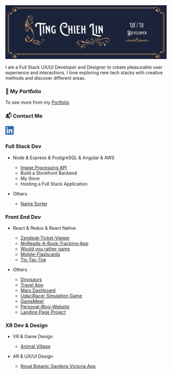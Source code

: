 <img src='./img/TCL-header.png' alt='TCL-header'/>

I am a Full Stack UX/UI Developer and Designer to create pleasurable user experience and interactions. I love exploring new tech stacks with creative methods and discover different areas.

### 💼  My Portfolio

To see more from my [Portfolio](https://tingchiehlin.com/)

### 📬  Contact Me 

<a href="https://www.linkedin.com/in/cooloojayoo/" title="Linked-in"><img src='./img/linkedIn.png' alt='linkedIn' width="26" height="27"/></a>

### Full Stack Dev

- Node & Express & PostgreSQL & Angular & AWS
  
  - [Image Processing API](https://github.com/TingChiehLin/image-processing-api)
  - Build a Storefront Backend
  - My Store
  - Hosting a Full Stack Application

- Others
  
  - [Name Sorter](https://github.com/TingChiehLin/name-sorter)

### Front End Dev

- React & Redux & React Native

    - [Zendesk-Ticket-Viewer](https://github.com/TingChiehLin/Zendesk-TicketViewer)
    - [MyReads-A-Book-Tracking-App](https://github.com/TingChiehLin/MyReads-A-Book-Tracking-App)
    - [Would you rather game](https://github.com/TingChiehLin/Would-You-Rather-Game)
    - [Mobile-Flashcards](https://github.com/TingChiehLin/Mobile-Flashcards)
    - [Tic-Tac-Toe](https://github.com/TingChiehLin/Tic-Tac-Toe)

- Others

    - [Dinosaurs](https://github.com/TingChiehLin/Dinosaurs)
    - [Travel App](https://github.com/TingChiehLin/Travel-App)
    - [Mars Dashboard](https://github.com/TingChiehLin/Mars-Dashboard)
    - [UdaciRacer Simulation Game](https://github.com/TingChiehLin/UdaciRacer-Sim)
    - [GameMeet](https://gamemeet.vercel.app/)
    - [Personal-Blog-Website](https://github.com/TingChiehLin/Personal-Blog-Website)
    - [Landing Page Project](https://github.com/TingChiehLin/Landing-Page)

### XR Dev & Design

- VR & Game Design
  
  - [Animal Village](https://tingchiehlin.com/animalvillage)
  
- AR & UX/UI Design
  
  - [Royal Botanic Gardens Victoria App](https://tingchiehlin.com/royalbotanicgarden)

